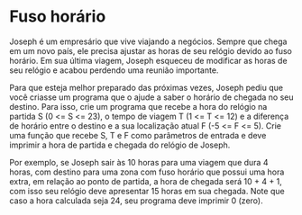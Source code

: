 # Fuso horário

Joseph é um empresário que vive viajando a negócios. Sempre que chega em um novo país, ele precisa ajustar as horas de seu relógio devido ao fuso horário. Em sua última viagem, Joseph esqueceu de modificar as horas de seu relógio e acabou perdendo uma reunião importante.

Para que esteja melhor preparado das próximas vezes, Joseph pediu que você criasse um programa que o ajude a saber o horário de chegada no seu destino. Para isso, crie um programa que recebe a hora do relógio na partida S (0 <= S <= 23), o tempo de viagem T (1 <= T <= 12) e a diferença de horário entre o destino e a sua localização atual F (-5 <= F <= 5). Crie uma função que recebe S, T e F como parâmetros de entrada e deve imprimir a hora de partida e chegada do relógio de Joseph.

Por exemplo, se Joseph sair às 10 horas para uma viagem que dura 4 horas, com destino para uma zona com fuso horário que possui uma hora extra, em relação ao ponto de partida, a hora de chegada será 10 + 4 + 1, com isso seu relógio deve apresentar 15 horas em sua chegada. Note que caso a hora calculada seja 24, seu programa deve imprimir 0 (zero).